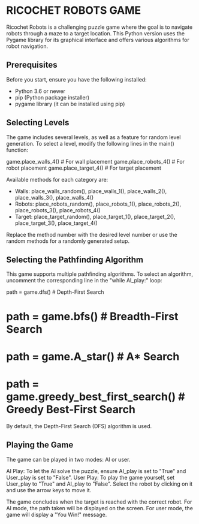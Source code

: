 # RICOCHET ROBOTS GAME 

Ricochet Robots is a challenging puzzle game where the goal is to navigate robots through a maze to a target location. This Python version uses the Pygame library for its graphical interface and offers various algorithms for robot navigation.

## Prerequisites 
Before you start, ensure you have the following installed:

- Python 3.6 or newer
- pip (Python package installer)
- pygame library (it can be installed using pip)

## Selecting Levels 
The game includes several levels, as well as a feature for random level generation. To select a level, modify the following lines in the main() function:

game.place_walls_4()  # For wall placement
game.place_robots_4()  # For robot placement
game.place_target_4()  # For target placement

Available methods for each category are:

- Walls: place_walls_random(), place_walls_1(), place_walls_2(), place_walls_3(), place_walls_4()
- Robots: place_robots_random(), place_robots_1(), place_robots_2(), place_robots_3(), place_robots_4()
- Target: place_target_random(), place_target_1(), place_target_2(), place_target_3(), place_target_4()

Replace the method number with the desired level number or use the random methods for a randomly generated setup.

## Selecting the Pathfinding Algorithm 
This game supports multiple pathfinding algorithms. To select an algorithm, uncomment the corresponding line in the "while AI_play:" loop:

path = game.dfs()  # Depth-First Search
# path = game.bfs()  # Breadth-First Search
# path = game.A_star()  # A* Search
# path = game.greedy_best_first_search()  # Greedy Best-First Search

By default, the Depth-First Search (DFS) algorithm is used.

## Playing the Game 
The game can be played in two modes: AI or user.

AI Play: To let the AI solve the puzzle, ensure AI_play is set to "True" and User_play is set to "False".
User Play: To play the game yourself, set User_play to "True" and AI_play to "False". Select the robot by clicking on it and use the arrow keys to move it.

 
The game concludes when the target is reached with the correct robot. For AI mode, the path taken will be displayed on the screen. For user mode, the game will display a "You Win!" message.

